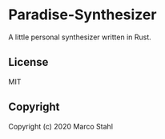 # Paradise-Synthesizer

A little personal synthesizer written in Rust.

## License

MIT

## Copyright

Copyright (c) 2020 Marco Stahl